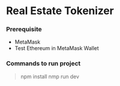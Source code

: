# Real Estate Tokenizer

### Prerequisite
- MetaMask
- Test Ethereum in MetaMask Wallet

### Commands to run project
> npm install
> nmp run dev

